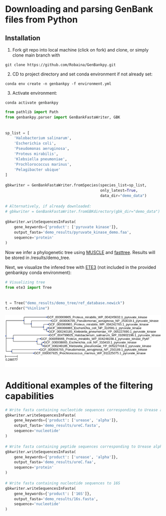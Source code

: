 # Downloading and parsing GenBank files from Python

## Installation
1. Fork git repo into local machine (click on fork) and clone, or simply clone main branch with
```
git clone https://github.com/Robaina/GenBankpy.git
```
2. CD to project directory and set conda environment if not already set:
```
conda env create -n genbankpy -f environment.yml
```

3. Activate environment:
```
conda activate genbankpy
```


```python
from pathlib import Path
from genbankpy.parser import GenBankFastaWriter, GBK


sp_list = [
    'Halobacterium salinarum',
    'Escherichia coli',
    'Pseudomonas aeruginosa',
    'Proteus mirabilis',
    'Klebsiella pneumoniae',
    'Prochlorococcus marinus',
    'Pelagibacter ubique'
]

gbkwriter = GenBankFastaWriter.fromSpecies(species_list=sp_list,
                                           only_latest=True,
                                           data_dir="demo_data") 

# Alternatively, if already downloaded:
# gbkwriter = GenBankFastaWriter.fromGBKdirectory(gbk_dir="demo_data")

gbkwriter.writeSequencesInFasta(
    gene_keywords={'product': ['pyruvate kinase']},
    output_fasta='demo_results/pyruvate_kinase_demo.faa', 
    sequence='protein'
)
```

Now we infer a phylogenetic tree using [MUSCLE](https://bmcbioinformatics.biomedcentral.com/articles/10.1186/1471-2105-5-113) and [fasttree](https://journals.plos.org/plosone/article?id=10.1371/journal.pone.0009490). Results will be stored in /results/demo_tree.

Next, we visualize the infered tree with [ETE3](http://etetoolkit.org/) (not included in the provided genbankpy conda environment):


```python
# Visualizing tree 
from ete3 import Tree


t = Tree("demo_results/demo_tree/ref_database.newick")
t.render("%%inline")
```




    
![png](README_figures/output_3_0.png)
    



# Additional examples of the filtering capabilities


```python
# Write fasta containing nucleotide sequences corresponding to Urease alpha
gbkwriter.writeSequencesInFasta(
    gene_keywords={'product': ['urease', 'alpha']},
    output_fasta='demo_results/ureC.fasta', 
    sequence='nucleotide'
)

# Write fasta containing peptide sequences corresponding to Urease alpha
gbkwriter.writeSequencesInFasta(
    gene_keywords={'product': ['urease', 'alpha']},
    output_fasta='demo_results/ureC.faa', 
    sequence='protein'
)

# Write fasta containing nucleotide sequences to 16S
gbkwriter.writeSequencesInFasta(
    gene_keywords={'product': ['16S']},
    output_fasta='demo_results/16s.fasta', 
    sequence='nucleotide'
)
```
